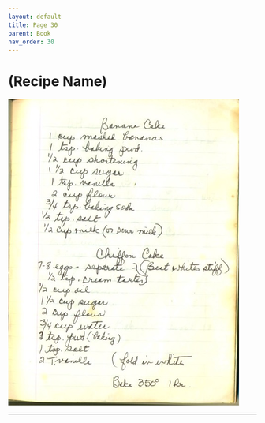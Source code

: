 ```yaml
---
layout: default
title: Page 30
parent: Book
nav_order: 30
---
```


# (Recipe Name)
![Recipe Image](/recipe-images/pages/page-30.jpg)

---

